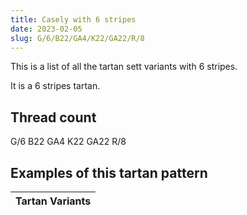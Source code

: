 ```yaml
---
title: Casely with 6 stripes
date: 2023-02-05
slug: G/6/B22/GA4/K22/GA22/R/8
---
```

This is a list of all the tartan sett variants with 6 stripes.

It is a 6 stripes tartan.


## Thread count
G/6 B22 GA4 K22 GA22 R/8

## Examples of this tartan pattern

| Tartan Variants |
|---------------|
